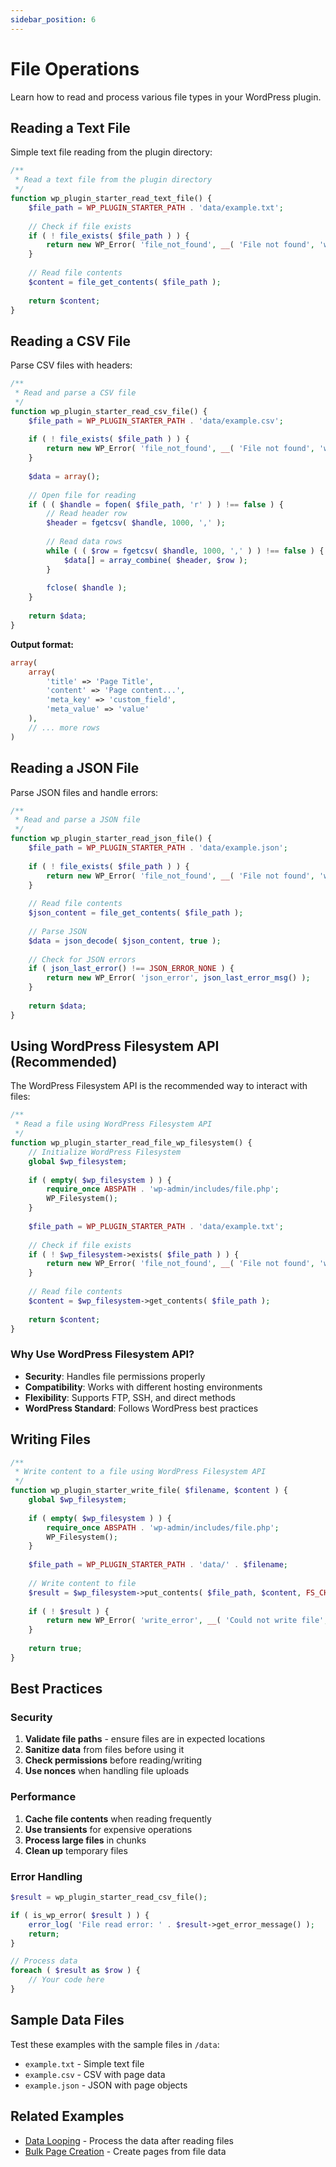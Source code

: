 ```yaml
---
sidebar_position: 6
---
```


# File Operations

Learn how to read and process various file types in your WordPress plugin.

## Reading a Text File

Simple text file reading from the plugin directory:

```php
/**
 * Read a text file from the plugin directory
 */
function wp_plugin_starter_read_text_file() {
    $file_path = WP_PLUGIN_STARTER_PATH . 'data/example.txt';
    
    // Check if file exists
    if ( ! file_exists( $file_path ) ) {
        return new WP_Error( 'file_not_found', __( 'File not found', 'wp-plugin-starter' ) );
    }
    
    // Read file contents
    $content = file_get_contents( $file_path );
    
    return $content;
}
```

## Reading a CSV File

Parse CSV files with headers:

```php
/**
 * Read and parse a CSV file
 */
function wp_plugin_starter_read_csv_file() {
    $file_path = WP_PLUGIN_STARTER_PATH . 'data/example.csv';
    
    if ( ! file_exists( $file_path ) ) {
        return new WP_Error( 'file_not_found', __( 'File not found', 'wp-plugin-starter' ) );
    }
    
    $data = array();
    
    // Open file for reading
    if ( ( $handle = fopen( $file_path, 'r' ) ) !== false ) {
        // Read header row
        $header = fgetcsv( $handle, 1000, ',' );
        
        // Read data rows
        while ( ( $row = fgetcsv( $handle, 1000, ',' ) ) !== false ) {
            $data[] = array_combine( $header, $row );
        }
        
        fclose( $handle );
    }
    
    return $data;
}
```

**Output format:**
```php
array(
    array(
        'title' => 'Page Title',
        'content' => 'Page content...',
        'meta_key' => 'custom_field',
        'meta_value' => 'value'
    ),
    // ... more rows
)
```

## Reading a JSON File

Parse JSON files and handle errors:

```php
/**
 * Read and parse a JSON file
 */
function wp_plugin_starter_read_json_file() {
    $file_path = WP_PLUGIN_STARTER_PATH . 'data/example.json';
    
    if ( ! file_exists( $file_path ) ) {
        return new WP_Error( 'file_not_found', __( 'File not found', 'wp-plugin-starter' ) );
    }
    
    // Read file contents
    $json_content = file_get_contents( $file_path );
    
    // Parse JSON
    $data = json_decode( $json_content, true );
    
    // Check for JSON errors
    if ( json_last_error() !== JSON_ERROR_NONE ) {
        return new WP_Error( 'json_error', json_last_error_msg() );
    }
    
    return $data;
}
```

## Using WordPress Filesystem API (Recommended)

The WordPress Filesystem API is the recommended way to interact with files:

```php
/**
 * Read a file using WordPress Filesystem API
 */
function wp_plugin_starter_read_file_wp_filesystem() {
    // Initialize WordPress Filesystem
    global $wp_filesystem;
    
    if ( empty( $wp_filesystem ) ) {
        require_once ABSPATH . 'wp-admin/includes/file.php';
        WP_Filesystem();
    }
    
    $file_path = WP_PLUGIN_STARTER_PATH . 'data/example.txt';
    
    // Check if file exists
    if ( ! $wp_filesystem->exists( $file_path ) ) {
        return new WP_Error( 'file_not_found', __( 'File not found', 'wp-plugin-starter' ) );
    }
    
    // Read file contents
    $content = $wp_filesystem->get_contents( $file_path );
    
    return $content;
}
```

### Why Use WordPress Filesystem API?

- **Security**: Handles file permissions properly
- **Compatibility**: Works with different hosting environments
- **Flexibility**: Supports FTP, SSH, and direct methods
- **WordPress Standard**: Follows WordPress best practices

## Writing Files

```php
/**
 * Write content to a file using WordPress Filesystem API
 */
function wp_plugin_starter_write_file( $filename, $content ) {
    global $wp_filesystem;
    
    if ( empty( $wp_filesystem ) ) {
        require_once ABSPATH . 'wp-admin/includes/file.php';
        WP_Filesystem();
    }
    
    $file_path = WP_PLUGIN_STARTER_PATH . 'data/' . $filename;
    
    // Write content to file
    $result = $wp_filesystem->put_contents( $file_path, $content, FS_CHMOD_FILE );
    
    if ( ! $result ) {
        return new WP_Error( 'write_error', __( 'Could not write file', 'wp-plugin-starter' ) );
    }
    
    return true;
}
```

## Best Practices

### Security

1. **Validate file paths** - ensure files are in expected locations
2. **Sanitize data** from files before using it
3. **Check permissions** before reading/writing
4. **Use nonces** when handling file uploads

### Performance

1. **Cache file contents** when reading frequently
2. **Use transients** for expensive operations
3. **Process large files** in chunks
4. **Clean up** temporary files

### Error Handling

```php
$result = wp_plugin_starter_read_csv_file();

if ( is_wp_error( $result ) ) {
    error_log( 'File read error: ' . $result->get_error_message() );
    return;
}

// Process data
foreach ( $result as $row ) {
    // Your code here
}
```

## Sample Data Files

Test these examples with the sample files in `/data`:

- `example.txt` - Simple text file
- `example.csv` - CSV with page data
- `example.json` - JSON with page objects

## Related Examples

- [Data Looping](data-looping) - Process the data after reading files
- [Bulk Page Creation](bulk-page-creation) - Create pages from file data
